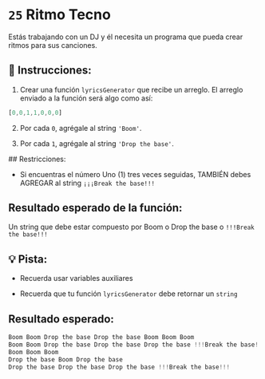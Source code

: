# `25` Ritmo Tecno

Estás trabajando con un DJ y él necesita un programa que pueda crear ritmos para sus canciones.

## 📝 Instrucciones:

1. Crear una función `lyricsGenerator` que recibe un arreglo. El arreglo enviado a la función será algo como así:

```js
[0,0,1,1,0,0,0] 
```

2. Por cada `0`, agrégale al string `'Boom'`.

3. Por cada `1`, agrégale al string `'Drop the base'`.

## Restricciones:

+ Si encuentras el número Uno (1) tres veces seguidas, TAMBIÉN debes AGREGAR al string `¡¡¡Break the base!!!`

## Resultado esperado de la función:

Un string que debe estar compuesto por Boom o Drop the base o `!!!Break the base!!!`

## 💡 Pista:

+ Recuerda usar variables auxiliares

+ Recuerda que tu función `lyricsGenerator` debe retornar un `string`

## Resultado esperado:

```js
Boom Boom Drop the base Drop the base Boom Boom Boom
Boom Boom Drop the base Drop the base Drop the base !!!Break the base!!! Boom Boom Boom
Boom Boom Boom
Drop the base Boom Drop the base
Drop the base Drop the base Drop the base !!!Break the base!!!
```

